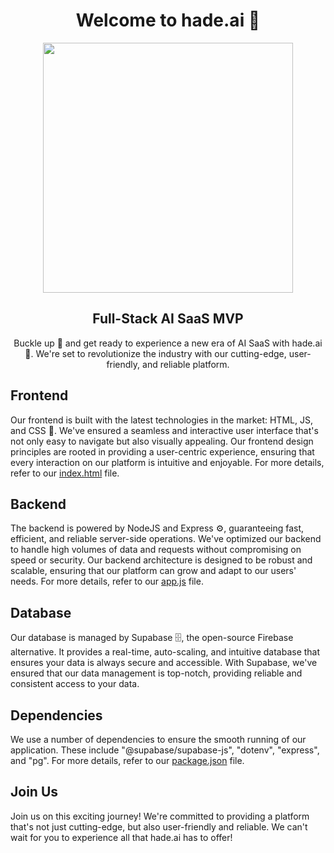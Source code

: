 <h1 align="center">
   Welcome to hade.ai 🚀
</h1>

<p align="center">
  <img src="demohade.gif" width="400" />
</p>

<h2 align="center">
   Full-Stack AI SaaS MVP
</h2>

<p align="center">
  Buckle up 💺 and get ready to experience a new era of AI SaaS with hade.ai 🎉. We're set to revolutionize the industry with our cutting-edge, user-friendly, and reliable platform.
</p>

## Frontend

Our frontend is built with the latest technologies in the market: HTML, JS, and CSS 🎨. We've ensured a seamless and interactive user interface that's not only easy to navigate but also visually appealing. Our frontend design principles are rooted in providing a user-centric experience, ensuring that every interaction on our platform is intuitive and enjoyable. For more details, refer to our [index.html](public/index.html) file.

## Backend

The backend is powered by NodeJS and Express ⚙️, guaranteeing fast, efficient, and reliable server-side operations. We've optimized our backend to handle high volumes of data and requests without compromising on speed or security. Our backend architecture is designed to be robust and scalable, ensuring that our platform can grow and adapt to our users' needs. For more details, refer to our [app.js](public/app.js) file.

## Database

Our database is managed by Supabase 🗄️, the open-source Firebase alternative. It provides a real-time, auto-scaling, and intuitive database that ensures your data is always secure and accessible. With Supabase, we've ensured that our data management is top-notch, providing reliable and consistent access to your data.

## Dependencies

We use a number of dependencies to ensure the smooth running of our application. These include "@supabase/supabase-js", "dotenv", "express", and "pg". For more details, refer to our [package.json](package.json) file.

## Join Us

Join us on this exciting journey! We're committed to providing a platform that's not just cutting-edge, but also user-friendly and reliable. We can't wait for you to experience all that hade.ai has to offer!
